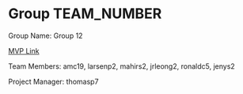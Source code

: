 # Group TEAM_NUMBER
Group Name: Group 12

[MVP Link](http://cs196.cs.illinois.edu)

Team Members: amc19, larsenp2,  mahirs2, jrleong2, ronaldc5, jenys2

Project Manager: thomasp7
